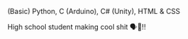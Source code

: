 (Basic) Python, C (Arduino), C# (Unity), HTML & CSS

High school student making cool shit 🗣💯!!


  
<!---
AvarageMilkEnjoyer/AvarageMilkEnjoyer is a ✨ special ✨ repository because its `README.md` (this file) appears on your GitHub profile.
You can click the Preview link to take a look at your changes.
--->
